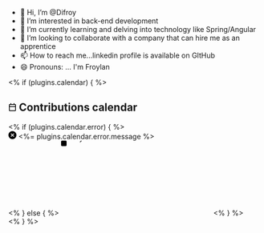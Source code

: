 - 👋 Hi, I’m @Difroy
- 👀 I’m interested in back-end development
- 🌱 I’m currently learning and delving into technology like Spring/Angular
- 💞️ I’m looking to collaborate with a company that can hire me as an apprentice
- 📫 How to reach me...linkedin profile is available on GItHub
- 😄 Pronouns: ... I'm  Froylan


<% if (plugins.calendar) { %>
  <section>
    <h2 class="field">
      <svg xmlns="http://www.w3.org/2000/svg" viewBox="0 0 16 16" width="16" height="16"><path fill-rule="evenodd" d="M4.75 0a.75.75 0 01.75.75V2h5V.75a.75.75 0 011.5 0V2h1.25c.966 0 1.75.784 1.75 1.75v10.5A1.75 1.75 0 0113.25 16H2.75A1.75 1.75 0 011 14.25V3.75C1 2.784 1.784 2 2.75 2H4V.75A.75.75 0 014.75 0zm0 3.5h8.5a.25.25 0 01.25.25V6h-11V3.75a.25.25 0 01.25-.25h2zm-2.25 4v6.75c0 .138.112.25.25.25h10.5a.25.25 0 00.25-.25V7.5h-11z"></path></svg>
      Contributions calendar
    </h2>
    <div class="row">
      <section>
        <% if (plugins.calendar.error) { %>
          <div class="field error">
            <svg xmlns="http://www.w3.org/2000/svg" viewBox="0 0 16 16" width="16" height="16"><path fill-rule="evenodd" d="M2.343 13.657A8 8 0 1113.657 2.343 8 8 0 012.343 13.657zM6.03 4.97a.75.75 0 00-1.06 1.06L6.94 8 4.97 9.97a.75.75 0 101.06 1.06L8 9.06l1.97 1.97a.75.75 0 101.06-1.06L9.06 8l1.97-1.97a.75.75 0 10-1.06-1.06L8 6.94 6.03 4.97z"></path></svg>
            <%= plugins.calendar.error.message %>
          </div>
        <% } else { %>
          <svg class="calendar" version="1.1" xmlns="http://www.w3.org/2000/svg" viewBox="0,0 795,<%= 130 * plugins.calendar.years.length %>">
            <% for (const [r, {year, weeks}] of Object.entries(plugins.calendar.years)) { %>
              <g transform="translate(0, <%= 14 + r * 130 %>)">
                <text x="0" y="0"><%= year %></text>
                <% for (const [x, week] of Object.entries(weeks)) { %>
                  <g transform="translate(<%= x*15 %>, 0)">
                    <% for (const [y, {color}] of Object.entries(week.contributionDays)) { %>
                      <rect class="day" x="0" y="<%= 4 + (x == 0)*(7-week.contributionDays.length)*15 + y*15 %>" width="11" height="11" fill="<%= color %>" rx="2" ry="2" />
                    <% } %>
                  </g>
                <% } %>
              </g>
            <% } %>
          </svg>
        <% } %>
      </section>
    </div>
  </section>
<% } %>
<!---
Difroy/Difroy is a ✨ special ✨ repository because its `README.md` (this file) appears on your GitHub profile.
You can click the Preview link to take a look at your changes.
--->
